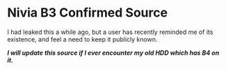 # Nivia B3 Confirmed Source

I had leaked this a while ago, but a user has recently reminded me of its existence, and feel a need to keep it publicly known.

***I will update this source if I ever encounter my old HDD which has B4 on it.***
